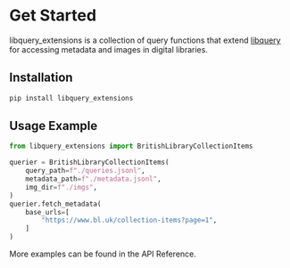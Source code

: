 # Get Started

libquery_extensions is a collection of query functions that extend [libquery](https://github.com/oldvis/libquery) for accessing metadata and images in digital libraries.

## Installation

```sh
pip install libquery_extensions
```

## Usage Example

```python
from libquery_extensions import BritishLibraryCollectionItems

querier = BritishLibraryCollectionItems(
    query_path=f"./queries.jsonl",
    metadata_path=f"./metadata.jsonl",
    img_dir=f"./imgs",
)
querier.fetch_metadata(
    base_urls=[
        "https://www.bl.uk/collection-items?page=1",
    ]
)
```

More examples can be found in the API Reference.
